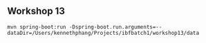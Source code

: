 ## Workshop 13

```
mvn spring-boot:run -Dspring-boot.run.arguments=--dataDir=/Users/kennethphang/Projects/ibfbatch1/workshop13/data
```